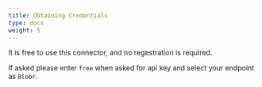 ```yaml
---
title: Obtaining Credentials
type: docs
weight: 5
---
```

It is free to use this connector, and no regestration is required. 

If asked please enter `free` when asked for api key and select your endpoint as `Blobr`.
